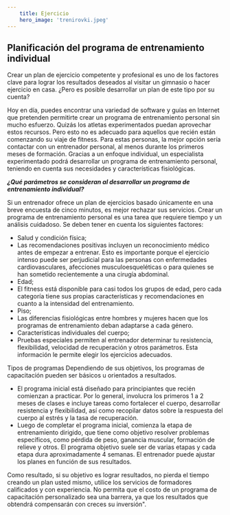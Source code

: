 ```yaml
---
    title: Ejercicio
    hero_image: 'trenirovki.jpeg'
---
```


## Planificación del programa de entrenamiento individual

Crear un plan de ejercicio competente y profesional es uno de los factores clave para lograr los resultados deseados al visitar un gimnasio o hacer ejercicio en casa. ¿Pero es posible desarrollar un plan de este tipo por su cuenta?

Hoy en día, puedes encontrar una variedad de software y guías en Internet que pretenden permitirte crear un programa de entrenamiento personal sin mucho esfuerzo. Quizás los atletas experimentados puedan aprovechar estos recursos. Pero esto no es adecuado para aquellos que recién están comenzando su viaje de fitness. Para estas personas, la mejor opción sería contactar con un entrenador personal, al menos durante los primeros meses de formación. Gracias a un enfoque individual, un especialista experimentado podrá desarrollar un programa de entrenamiento personal, teniendo en cuenta sus necesidades y características fisiológicas.

***¿Qué parámetros se consideran al desarrollar un programa de entrenamiento individual?***

Si un entrenador ofrece un plan de ejercicios basado únicamente en una breve encuesta de cinco minutos, es mejor rechazar sus servicios. Crear un programa de entrenamiento personal es una tarea que requiere tiempo y un análisis cuidadoso. Se deben tener en cuenta los siguientes factores:

- Salud y condición física;
- Las recomendaciones positivas incluyen un reconocimiento médico antes de empezar a entrenar. Esto es importante porque el ejercicio intenso puede ser perjudicial para las personas con enfermedades cardiovasculares, afecciones musculoesqueléticas o para quienes se han sometido recientemente a una cirugía abdominal.
- Edad;
- El fitness está disponible para casi todos los grupos de edad, pero cada categoría tiene sus propias características y recomendaciones en cuanto a la intensidad del entrenamiento.
- Piso;
- Las diferencias fisiológicas entre hombres y mujeres hacen que los programas de entrenamiento deban adaptarse a cada género.
- Características individuales del cuerpo;
- Pruebas especiales permiten al entrenador determinar tu resistencia, flexibilidad, velocidad de recuperación y otros parámetros. Esta información le permite elegir los ejercicios adecuados.

Tipos de programas Dependiendo de sus objetivos, los programas de capacitación pueden ser básicos u orientados a resultados.

- El programa inicial está diseñado para principiantes que recién comienzan a practicar. Por lo general, involucra los primeros 1 a 2 meses de clases e incluye tareas como fortalecer el cuerpo, desarrollar resistencia y flexibilidad, así como recopilar datos sobre la respuesta del cuerpo al estrés y la tasa de recuperación.
- Luego de completar el programa inicial, comienza la etapa de entrenamiento dirigido, que tiene como objetivo resolver problemas específicos, como pérdida de peso, ganancia muscular, formación de relieve y otros. El programa objetivo suele ser de varias etapas y cada etapa dura aproximadamente 4 semanas. El entrenador puede ajustar los planes en función de sus resultados.

Como resultado, si su objetivo es lograr resultados, no pierda el tiempo creando un plan usted mismo, utilice los servicios de formadores calificados y con experiencia. No permita que el costo de un programa de capacitación personalizado sea una barrera, ya que los resultados que obtendrá compensarán con creces su inversión".